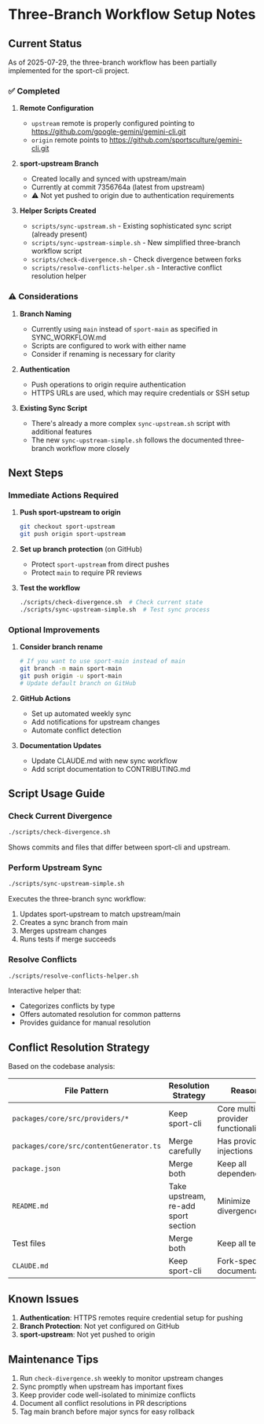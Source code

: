 # Three-Branch Workflow Setup Notes

## Current Status

As of 2025-07-29, the three-branch workflow has been partially implemented for the sport-cli project.

### ✅ Completed

1. **Remote Configuration**
   - `upstream` remote is properly configured pointing to https://github.com/google-gemini/gemini-cli.git
   - `origin` remote points to https://github.com/sportsculture/gemini-cli.git

2. **sport-upstream Branch**
   - Created locally and synced with upstream/main
   - Currently at commit 7356764a (latest from upstream)
   - ⚠️ Not yet pushed to origin due to authentication requirements

3. **Helper Scripts Created**
   - `scripts/sync-upstream.sh` - Existing sophisticated sync script (already present)
   - `scripts/sync-upstream-simple.sh` - New simplified three-branch workflow script
   - `scripts/check-divergence.sh` - Check divergence between forks
   - `scripts/resolve-conflicts-helper.sh` - Interactive conflict resolution helper

### ⚠️ Considerations

1. **Branch Naming**
   - Currently using `main` instead of `sport-main` as specified in SYNC_WORKFLOW.md
   - Scripts are configured to work with either name
   - Consider if renaming is necessary for clarity

2. **Authentication**
   - Push operations to origin require authentication
   - HTTPS URLs are used, which may require credentials or SSH setup

3. **Existing Sync Script**
   - There's already a more complex `sync-upstream.sh` script with additional features
   - The new `sync-upstream-simple.sh` follows the documented three-branch workflow more closely

## Next Steps

### Immediate Actions Required

1. **Push sport-upstream to origin**
   ```bash
   git checkout sport-upstream
   git push origin sport-upstream
   ```

2. **Set up branch protection** (on GitHub)
   - Protect `sport-upstream` from direct pushes
   - Protect `main` to require PR reviews

3. **Test the workflow**
   ```bash
   ./scripts/check-divergence.sh  # Check current state
   ./scripts/sync-upstream-simple.sh  # Test sync process
   ```

### Optional Improvements

1. **Consider branch rename**
   ```bash
   # If you want to use sport-main instead of main
   git branch -m main sport-main
   git push origin -u sport-main
   # Update default branch on GitHub
   ```

2. **GitHub Actions**
   - Set up automated weekly sync
   - Add notifications for upstream changes
   - Automate conflict detection

3. **Documentation Updates**
   - Update CLAUDE.md with new sync workflow
   - Add script documentation to CONTRIBUTING.md

## Script Usage Guide

### Check Current Divergence
```bash
./scripts/check-divergence.sh
```
Shows commits and files that differ between sport-cli and upstream.

### Perform Upstream Sync
```bash
./scripts/sync-upstream-simple.sh
```
Executes the three-branch sync workflow:
1. Updates sport-upstream to match upstream/main
2. Creates a sync branch from main
3. Merges upstream changes
4. Runs tests if merge succeeds

### Resolve Conflicts
```bash
./scripts/resolve-conflicts-helper.sh
```
Interactive helper that:
- Categorizes conflicts by type
- Offers automated resolution for common patterns
- Provides guidance for manual resolution

## Conflict Resolution Strategy

Based on the codebase analysis:

| File Pattern | Resolution Strategy | Reason |
|--------------|-------------------|---------|
| `packages/core/src/providers/*` | Keep sport-cli | Core multi-provider functionality |
| `packages/core/src/contentGenerator.ts` | Merge carefully | Has provider injections |
| `package.json` | Merge both | Keep all dependencies |
| `README.md` | Take upstream, re-add sport section | Minimize divergence |
| Test files | Merge both | Keep all tests |
| `CLAUDE.md` | Keep sport-cli | Fork-specific documentation |

## Known Issues

1. **Authentication**: HTTPS remotes require credential setup for pushing
2. **Branch Protection**: Not yet configured on GitHub
3. **sport-upstream**: Not yet pushed to origin

## Maintenance Tips

1. Run `check-divergence.sh` weekly to monitor upstream changes
2. Sync promptly when upstream has important fixes
3. Keep provider code well-isolated to minimize conflicts
4. Document all conflict resolutions in PR descriptions
5. Tag main branch before major syncs for easy rollback